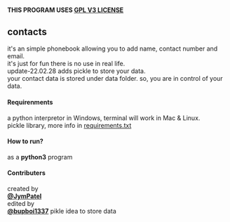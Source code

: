 #### THIS PROGRAM USES [GPL V3 LICENSE](../../LICENSE)

## contacts
it's an simple phonebook allowing you to add name, contact number and email.  
it's just for fun there is no use in real life.    
update-22.02.28 adds pickle to store your data.  
your contact data is stored under data folder. so, you are in control of your data.  

#### Requirenments
a python interpretor in Windows, terminal will work in Mac & Linux.  
pickle library, more info in [requirements.txt](docs/requirements.txt)

#### How to run?
as a **python3** program  

#### Contributers
created by  
[**@JymPatel**](https://github.com/JymPatel)  
edited by  
[**@bupboi1337**](https://github.com/bupboi1337) pikle idea to store data
